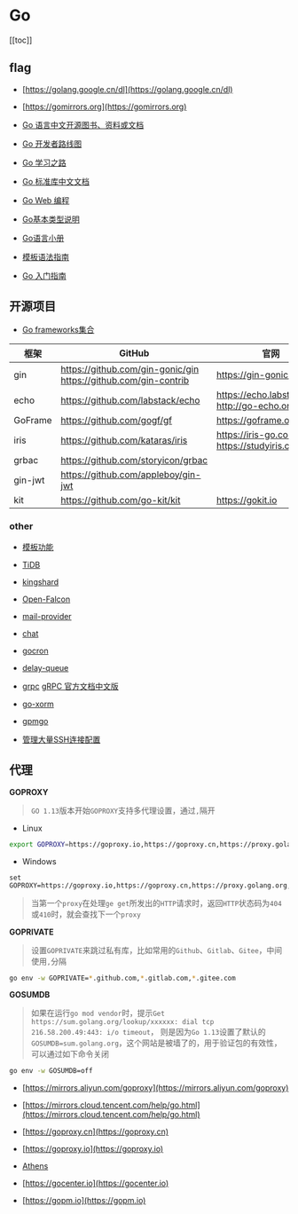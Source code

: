 # Go


[[toc]]




## flag

* [https://golang.google.cn/dl](https://golang.google.cn/dl)

* [https://gomirrors.org](https://gomirrors.org)

* [Go 语言中文开源图书、资料或文档](https://books.studygolang.com)

* [Go 开发者路线图](https://github.com/Quorafind/golang-developer-roadmap-cn)

* [Go 学习之路](https://github.com/developer-learning/learning-golang)

* [Go 标准库中文文档](http://cngolib.com)

* [Go Web 编程](https://github.com/astaxie/build-web-application-with-golang)

* [Go基本类型说明](https://golangbot.com/types)

* [Go语言小册](https://golang.fasionchan.com/zh_CN/latest/index.html)

* [模板语法指南](https://www.kancloud.cn/hello123/beego/126115)

* [Go 入门指南](https://github.com/unknwon/the-way-to-go_ZH_CN)


## 开源项目

* [Go frameworks集合](https://github.com/avelino/awesome-go)

| 框架    	| GitHub                                                         	| 官网                                        	|
|---------	|----------------------------------------------------------------	|---------------------------------------------	|
| gin     	| https://github.com/gin-gonic/gin <br/> https://github.com/gin-contrib 	| https://gin-gonic.com                       	|
| echo    	| https://github.com/labstack/echo                               	| https://echo.labstack.com <br/> http://go-echo.org 	|
| GoFrame 	| https://github.com/gogf/gf                                     	| https://goframe.org                        	|
| iris    	| https://github.com/kataras/iris                                	| https://iris-go.com <br/> https://studyiris.com   	|
| grbac   	| https://github.com/storyicon/grbac                             	|                                             	|
| gin-jwt 	| https://github.com/appleboy/gin-jwt                            	|                                             	|
| kit     	| https://github.com/go-kit/kit                                  	| https://gokit.io                           	|




### other

* [模板功能](https://github.com/Masterminds/sprig)

* [TiDB](https://pingcap.com/docs-cn)

* [kingshard](https://github.com/flike/kingshard/blob/master/README_ZH.md)

* [Open-Falcon](https://github.com/open-falcon)

* [mail-provider](https://github.com/open-falcon/mail-provider)

* [chat](https://github.com/Yanjunhui/chat)

* [gocron](https://github.com/ouqiang/gocron)

* [delay-queue](https://github.com/ouqiang/delay-queue)

* [grpc](https://github.com/grpc) [gRPC 官方文档中文版](http://doc.oschina.net/grpc?t=56831)

* [go-xorm](https://github.com/go-xorm)

* [gpmgo](https://github.com/gpmgo)

* [管理大量SSH连接配置](https://github.com/libragen/felix)



## 代理

**GOPROXY**

> `GO 1.13`版本开始`GOPROXY`支持多代理设置，通过`,`隔开

- Linux

```bash
export GOPROXY=https://goproxy.io,https://goproxy.cn,https://proxy.golang.org,direct
```

- Windows

```batch
set GOPROXY=https://goproxy.io,https://goproxy.cn,https://proxy.golang.org,direct
```

> 当第一个`proxy`在处理`ge get`所发出的`HTTP`请求时，返回`HTTP`状态码为`404`或`410`时，就会查找下一个`proxy`


**GOPRIVATE**

> 设置`GOPRIVATE`来跳过私有库，比如常用的`Github`、`Gitlab`、`Gitee`，中间使用`,`分隔

```bash
go env -w GOPRIVATE=*.github.com,*.gitlab.com,*.gitee.com
```


**GOSUMDB**

> 如果在运行`go mod vendor`时，提示`Get https://sum.golang.org/lookup/xxxxxx: dial tcp 216.58.200.49:443: i/o timeout`，
> 则是因为`Go 1.13`设置了默认的`GOSUMDB=sum.golang.org`，这个网站是被墙了的，用于验证包的有效性，可以通过如下命令关闭

```bash
go env -w GOSUMDB=off
```


* [https://mirrors.aliyun.com/goproxy](https://mirrors.aliyun.com/goproxy)

* [https://mirrors.cloud.tencent.com/help/go.html](https://mirrors.cloud.tencent.com/help/go.html)

* [https://goproxy.cn](https://goproxy.cn)

* [https://goproxy.io](https://goproxy.io)

* [Athens](https://docs.gomods.io/zh)

* [https://gocenter.io](https://gocenter.io)

* [https://gopm.io](https://gopm.io)

